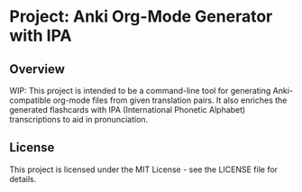 # Project: Anki Org-Mode Generator with IPA

## Overview
WIP: This project is intended to be a command-line tool for generating Anki-compatible org-mode files from given translation pairs. It also enriches the generated flashcards with IPA (International Phonetic Alphabet) transcriptions to aid in pronunciation. 


## License
This project is licensed under the MIT License - see the LICENSE file for details.

